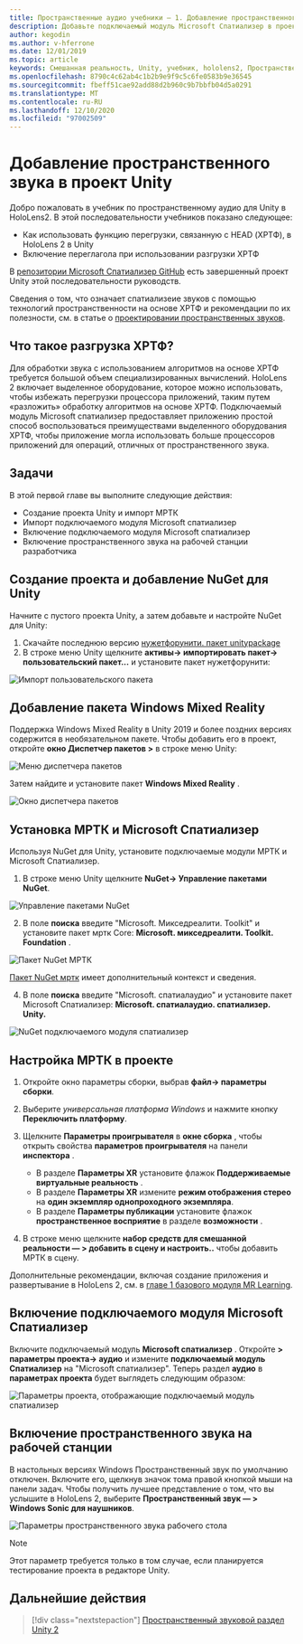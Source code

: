 ```yaml
---
title: Пространственные аудио учебники — 1. Добавление пространственного звука в проект
description: Добавьте подключаемый модуль Microsoft Спатиализер в проект Unity, чтобы получить доступ к аппаратной разгрузке HoloLens 2 ХРТФ.
author: kegodin
ms.author: v-hferrone
ms.date: 12/01/2019
ms.topic: article
keywords: Смешанная реальность, Unity, учебник, hololens2, Пространственный звук, МРТК, набор средств для смешанной реальности, UWP, Windows 10, ХРТФ, функция передачи, связанная с HEAD, переглагол, Microsoft Спатиализер
ms.openlocfilehash: 8790c4c62ab4c1b2b9e9f9c5c6fe0583b9e36545
ms.sourcegitcommit: fbeff51cae92add88d2b960c9b7bbfb04d5a0291
ms.translationtype: MT
ms.contentlocale: ru-RU
ms.lasthandoff: 12/10/2020
ms.locfileid: "97002509"
---
```

# <a name="adding-spatial-audio-to-your-unity-project"></a>Добавление пространственного звука в проект Unity

Добро пожаловать в учебник по пространственному аудио для Unity в HoloLens2. В этой последовательности учебников показано следующее:
* Как использовать функцию перегрузки, связанную с HEAD (ХРТФ), в HoloLens 2 в Unity
* Включение переглагола при использовании разгрузки ХРТФ

В [репозитории Microsoft Спатиализер GitHub](https://github.com/microsoft/spatialaudio-unity) есть завершенный проект Unity этой последовательности руководств. 

Сведения о том, что означает спатиализеие звуков с помощью технологий пространственности на основе ХРТФ и рекомендации по их полезности, см. в статье о [проектировании пространственных звуков](https://docs.microsoft.com/windows/mixed-reality/spatial-sound-design).

## <a name="what-is-hrtf-offload"></a>Что такое разгрузка ХРТФ?
Для обработки звука с использованием алгоритмов на основе ХРТФ требуется большой объем специализированных вычислений. HoloLens 2 включает выделенное оборудование, которое можно использовать, чтобы избежать перегрузки процессора приложений, таким путем «разложить» обработку алгоритмов на основе ХРТФ.  Подключаемый модуль Microsoft спатиализер предоставляет приложению простой способ воспользоваться преимуществами выделенного оборудования ХРТФ, чтобы приложение могла использовать больше процессоров приложений для операций, отличных от пространственного звука.

## <a name="objectives"></a>Задачи
В этой первой главе вы выполните следующие действия:
* Создание проекта Unity и импорт МРТК
* Импорт подключаемого модуля Microsoft спатиализер
* Включение подключаемого модуля Microsoft спатиализер
* Включение пространственного звука на рабочей станции разработчика

## <a name="create-a-project-and-add-nuget-for-unity"></a>Создание проекта и добавление NuGet для Unity
Начните с пустого проекта Unity, а затем добавьте и настройте NuGet для Unity:
1. Скачайте последнюю версию [нужетфорунити. пакет unitypackage](https://github.com/GlitchEnzo/NuGetForUnity/releases/latest)
2. В строке меню Unity щелкните **активы-> импортировать пакет-> пользовательский пакет...** и установите пакет нужетфорунити:

![Импорт пользовательского пакета](images/spatial-audio/import-custom-package.png)

## <a name="add-the-windows-mixed-reality-package"></a>Добавление пакета Windows Mixed Reality
Поддержка Windows Mixed Reality в Unity 2019 и более поздних версиях содержится в необязательном пакете. Чтобы добавить его в проект, откройте **окно Диспетчер пакетов >** в строке меню Unity:

![Меню диспетчера пакетов](images/spatial-audio/package-manager-menu.png)

Затем найдите и установите пакет **Windows Mixed Reality** .

![Окно диспетчера пакетов](images/spatial-audio/package-manager-window.png)

## <a name="install-mrtk-and-microsoft-spatializer"></a>Установка МРТК и Microsoft Спатиализер
Используя NuGet для Unity, установите подключаемые модули МРТК и Microsoft Спатиализер.
1. В строке меню Unity щелкните **NuGet-> Управление пакетами NuGet**.

![Управление пакетами NuGet](images/spatial-audio/manage-nuget-packages.png)

2. В поле **поиска** введите "Microsoft. Микседреалити. Toolkit" и установите пакет мртк Core: **Microsoft. микседреалити. Toolkit. Foundation** .

![Пакет NuGet МРТК](images/spatial-audio/mrtk-nuget-package.png)

[Пакет NuGet мртк](https://microsoft.github.io/MixedRealityToolkit-Unity/Documentation/MRTKNuGetPackage.html) имеет дополнительный контекст и сведения.

4. В поле **поиска** введите "Microsoft. спатиалаудио" и установите пакет Microsoft Спатиализер: **Microsoft. спатиалаудио. спатиализер. Unity.**

![NuGet подключаемого модуля спатиализер](images/spatial-audio/spatializer-plugin-nuget.png)

## <a name="set-up-mrtk-in-your-project"></a>Настройка МРТК в проекте

1. Откройте окно параметры сборки, выбрав **файл-> параметры сборки**.

2. Выберите _универсальная платформа Windows_ и нажмите кнопку **Переключить платформу**.

3. Щелкните **Параметры проигрывателя** в **окне сборка** , чтобы открыть свойства **параметров проигрывателя** на панели **инспектора** .
    * В разделе **Параметры XR** установите флажок **Поддерживаемые виртуальные реальность** .
    * В разделе **Параметры XR** измените **режим отображения стерео** на **один экземпляр однопроходного экземпляра**.
    * В разделе **Параметры публикации** установите флажок **пространственное восприятие** в разделе **возможности** .

4. В строке меню щелкните **набор средств для смешанной реальности — > добавить в сцену и настроить..** чтобы добавить МРТК в сцену.

Дополнительные рекомендации, включая создание приложения и развертывание в HoloLens 2, см. в [главе 1 базового модуля MR Learning](../../../mrlearning-base-ch1.md).

## <a name="enable-the-microsoft-spatializer-plugin"></a>Включение подключаемого модуля Microsoft Спатиализер
Включите подключаемый модуль **Microsoft спатиализер** . Откройте **> параметры проекта-> аудио** и измените **подключаемый модуль Спатиализер** на "Microsoft спатиализер". Теперь раздел **аудио** в **параметрах проекта** будет выглядеть следующим образом:

![Параметры проекта, отображающие подключаемый модуль спатиализер](images/spatial-audio/project-settings.png)

## <a name="enable-spatial-audio-on-your-workstation"></a>Включение пространственного звука на рабочей станции
В настольных версиях Windows Пространственный звук по умолчанию отключен. Включите его, щелкнув значок тома правой кнопкой мыши на панели задач. Чтобы получить лучшее представление о том, что вы услышите в HoloLens 2, выберите **Пространственный звук — > Windows Sonic для наушников**.

![Параметры пространственного звука рабочего стола](images/spatial-audio/desktop-audio-settings.png)

> [!NOTE]
> Этот параметр требуется только в том случае, если планируется тестирование проекта в редакторе Unity.

## <a name="next-steps"></a>Дальнейшие действия

> [!div class="nextstepaction"]
> [Пространственный звуковой раздел Unity 2](unity-spatial-audio-ch2.md)


